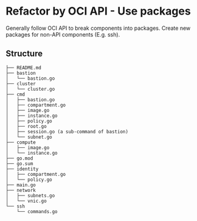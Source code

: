 # Refactor by OCI API - Use packages

Generally follow OCI API to break components into packages. Create new packages for non-API components (E.g. ssh).

## Structure

```
├── README.md
├── bastion
│   └── bastion.go
├── cluster
│   └── cluster.go
├── cmd
│   ├── bastion.go
│   ├── compartment.go
│   ├── image.go
│   ├── instance.go
│   ├── policy.go
│   ├── root.go
│   ├── session.go (a sub-command of bastion)
│   └── subnet.go
├── compute
│   ├── image.go
│   └── instance.go
├── go.mod
├── go.sum
├── identity
│   ├── compartment.go
│   └── policy.go
├── main.go
├── network
│   ├── subnets.go
│   └── vnic.go
└── ssh
    └── commands.go
```
